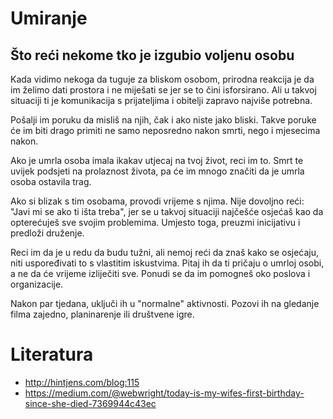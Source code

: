 # Umiranje

## Što reći nekome tko je izgubio voljenu osobu

Kada vidimo nekoga da tuguje za bliskom osobom, prirodna reakcija je da im želimo dati prostora i ne miješati se jer se to čini isforsirano. Ali u takvoj situaciji ti je komunikacija s prijateljima i obitelji zapravo najviše potrebna.

Pošalji im poruku da misliš na njih, čak i ako niste jako bliski. Takve poruke će im biti drago primiti ne samo neposredno nakon smrti, nego i mjesecima nakon.

Ako je umrla osoba imala ikakav utjecaj na tvoj život, reci im to. Smrt te uvijek podsjeti na prolaznost života, pa će im mnogo značiti da je umrla osoba ostavila trag.

Ako si blizak s tim osobama, provodi vrijeme s njima. Nije dovoljno reći: "Javi mi se ako ti išta treba", jer se u takvoj situaciji najčešće osjećaš kao da opterećuješ sve svojim problemima. Umjesto toga, preuzmi inicijativu i predloži druženje.

Reci im da je u redu da budu tužni, ali nemoj reći da znaš kako se osjećaju, niti uspoređivati to s vlastitim iskustvima. Pitaj ih da ti pričaju o umrloj osobi, a ne da će vrijeme izliječiti sve. Ponudi se da im pomogneš oko poslova i organizacije.

Nakon par tjedana, uključi ih u "normalne" aktivnosti. Pozovi ih na gledanje filma zajedno, planinarenje ili društvene igre.

# Literatura

* http://hintjens.com/blog:115
* https://medium.com/@webwright/today-is-my-wifes-first-birthday-since-she-died-7369944c43ec
